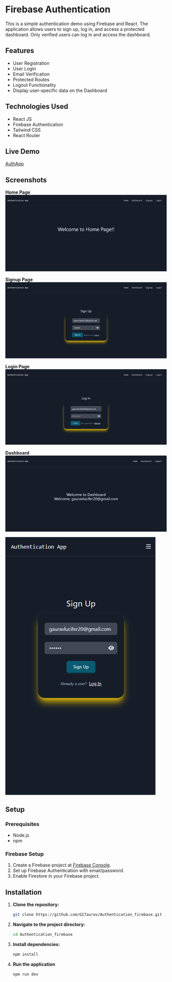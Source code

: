 # Firebase Authentication
This is a simple authentication demo using Firebase and React. The application allows users to sign up, log in, and access a protected dashboard. Only verified users can log in and access the dashboard.

## Features

- User Registration
- User Login
- Email Verification
- Protected Routes
- Logout Functionality
- Display user-specific data on the Dashboard

## Technologies Used

- React JS
- Firebase Authentication
- Tailwind CSS
- React Router

## Live Demo 

   [AuthApp](https://authenticationappfirebase.netlify.app/)

## Screenshots
**Home Page**
![Home Page](src/assests/Home.png)

**Signup Page**
![SignUp Page](src/assests/SignUp.png)

**Login Page**
![Login Page](src/assests/LogIn.png)

**Dashboard**
![Dashboard](src/assests/Dashboard.png)

![Responsive](src/assests/Responsive.png)


## Setup
### Prerequisites

- Node.js
- npm 

### Firebase Setup

1. Create a Firebase project at [Firebase Console](https://console.firebase.google.com/).
2. Set up Firebase Authentication with email/password.
3. Enable Firestore in your Firebase project.


## Installation

1. **Clone the repository:**

   ```bash
   git clone https://github.com/G17aurav/Authentication_firebase.git

2. **Navigate to the project directory:**

   ```bash
   cd Authentication_firebase
   
4. **Install dependencies:**

   ```bash
   npm install

5. **Run the application**

   ```bash
   npm run dev
   
